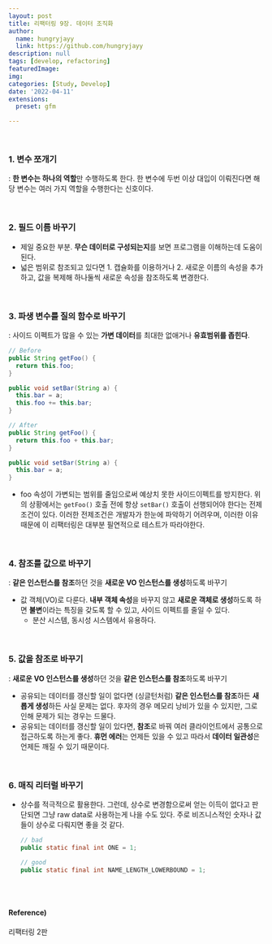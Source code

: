 ```yaml
---
layout: post
title: 리팩터링 9장. 데이터 조직화
author: 
  name: hungryjayy
  link: https://github.com/hungryjayy
description: null
tags: [develop, refactoring]
featuredImage: 
img: 
categories: [Study, Develop]
date: '2022-04-11'
extensions:
  preset: gfm

---
```


<br>

### 1. 변수 쪼개기

: **한 변수는 하나의 역할**만 수행하도록 한다. 한 변수에 두번 이상 대입이 이뤄진다면 해당 변수는 여러 가지 역할을 수행한다는 신호이다.

<Br>

### 2. 필드 이름 바꾸기

* 제일 중요한 부분. **무슨 데이터로 구성되는지**를 보면 프로그램을 이해하는데 도움이 된다.
* 넓은 범위로 참조되고 있다면 1. 캡슐화를 이용하거나 2. 새로운 이름의 속성을 추가하고, 값을 복제해 하나둘씩 새로운 속성을 참조하도록 변경한다.

<br>

### 3. 파생 변수를 질의 함수로 바꾸기

: 사이드 이펙트가 많을 수 있는 **가변 데이터**를 최대한 없애거나 **유효범위를 좁힌다**.

```java
// Before
public String getFoo() {
  return this.foo;
}

public void setBar(String a) {
  this.bar = a;
  this.foo += this.bar;
}

// After
public String getFoo() {
  return this.foo + this.bar;
}

public void setBar(String a) {
  this.bar = a;
}
```

* foo 속성이 가변되는 범위를 줄임으로써 예상치 못한 사이드이펙트를 방지한다. 위의 상황에서는 `getFoo()` 호출 전에 항상  `setBar()` 호출이 선행되어야 한다는 전제조건이 있다. 이러한 전제조건은 개발자가 한눈에 파악하기 어려우며, 이러한 이유때문에 이 리팩터링은 대부분 필연적으로 테스트가 따라야한다.

<br>

### 4. 참조를 값으로 바꾸기

: **같은 인스턴스를 참조**하던 것을 **새로운 VO 인스턴스를 생성**하도록 바꾸기

* 값 객체(VO)로 다룬다. **내부 객체 속성**을 바꾸지 않고 **새로운 객체로 생성**하도록 하면 **불변**이라는 특징을 갖도록 할 수 있고, 사이드 이펙트를 줄일 수 있다.
  * 분산 시스템, 동시성 시스템에서 유용하다.

<br>

### 5. 값을 참조로 바꾸기

: **새로운 VO 인스턴스를 생성**하던 것을 **같은 인스턴스를 참조**하도록 바꾸기

* 공유되는 데이터를 갱신할 일이 없다면 (싱글턴처럼) **같은 인스턴스를 참조**하든 **새롭게 생성**하든 사실 문제는 없다. 후자의 경우 메모리 낭비가 있을 수 있지만, 그로 인해 문제가 되는 경우는 드물다.
* 공유되는 데이터를 갱신할 일이 있다면, **참조**로 바꿔 여러 클라이언트에서 공통으로 접근하도록 하는게 좋다. **휴먼 에러**는 언제든 있을 수 있고 따라서 **데이터 일관성**은 언제든 깨질 수 있기 때문이다.

<br>

### 6. 매직 리터럴 바꾸기

* 상수를 적극적으로 활용한다. 그런데, 상수로 변경함으로써 얻는 이득이 없다고 판단되면 그냥 raw data로 사용하는게 나을 수도 있다. 주로 비즈니스적인 숫자나 값들이 상수로 다뤄지면 좋을 것 같다.

  ```java
  // bad
  public static final int ONE = 1;
  
  // good
  public static final int NAME_LENGTH_LOWERBOUND = 1;

<Br><br>

#### Reference)

리팩터링 2판